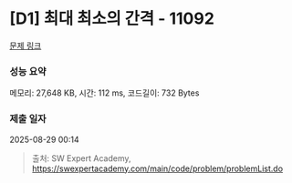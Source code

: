 # [D1] 최대 최소의 간격 - 11092 

[문제 링크](https://swexpertacademy.com/main/code/problem/problemDetail.do?contestProbId=AXYEGnBq6h0DFAST) 

### 성능 요약

메모리: 27,648 KB, 시간: 112 ms, 코드길이: 732 Bytes

### 제출 일자

2025-08-29 00:14



> 출처: SW Expert Academy, https://swexpertacademy.com/main/code/problem/problemList.do